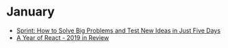 # January

- [Sprint: How to Solve Big Problems and Test New Ideas in Just Five Days](https://www.thesprintbook.com/)
- [A Year of React - 2019 in Review](https://dev.to/selbekk/a-year-of-react-2019-in-review-2pal)
